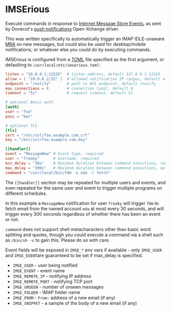# IMSErious

Execute commands in response to [Internet Message Store Events][rfc5423], as
sent by Dovecot's [push notifications][OX] Open-Xchange driver.

This was written specifically to automatically trigger an IMAP IDLE-unaware
[MRA] on new messages, but could also be used for desktop/mobile notifications,
or whatever else you could do by executing commands.

IMSErious is configured from a [TOML] file specified as the first argument,
or defaulting to `/usr/local/etc/imserious.toml`:

```toml
listen = "10.0.0.1:12525"  # listen address, default 127.0.0.1:12525
allow = [ "10.0.0.2/32" ]  # allowed notification IP ranges, default all
endpoint = "/notify"       # path to API endpoint, default /notify
max_connections = 8        # connection limit, default 8
timeout = "5s"             # request timeout, default 5s

# optional Basic auth
[auth]
user = "foo"
pass = "bar"

# optional TLS
[tls]
cert = "/etc/ssl/foo.example.com.crt"
key = "/etc/ssl/foo.example.com.key"

[[handler]]
event = "MessageNew" # Event type, required
user = "freaky"      # Username, required
min_delay = "30s"    # Minimum duration between command executions, required
max_delay = "300s"   # Maximum duration between command executions, optional
command = "/usr/local/bin/fdm -a eda -l fetch"
```

The `[[handler]]` section may be repeated for multiple users and events, and
even repeated for the same user and event to trigger multiple programs on different
schedules.

In this example a `MessageNew` notification for user `freaky` will trigger `fdm` to
fetch email from the named account `eda` at most every 30 seconds, and will trigger
every 300 seconds regardless of whether there has been an event or not.

`command` does not support shell metacharacters other than basic word splitting and
quotes, though you could execute a command via a shell such as `/bin/sh -c` to
gain this.  Please do so with care.

Event fields will be exposed in `IMSE_*` env vars if available - only `IMSE_USER`
and `IMSE_EVENT`are guaranteed to be set if max_delay is specified.

* `IMSE_USER` - user being notified
* `IMSE_EVENT` - event name
* `IMSE_REMOTE_IP` - notifying IP address
* `IMSE_REMOTE_PORT` - notifying TCP port
* `IMSE_UNSEEN` - number of unseen messages
* `IMSE_FOLDER` - IMAP folder name
* `IMSE_FROM` - `From:` address of a new email (if any)
* `IMSE_SNIPPET` - a sample of the body of a new email (if any)

[rfc5423]: https://www.rfc-editor.org/rfc/rfc5423.html
[OX]: https://doc.dovecot.org/configuration_manual/push_notification/
[MRA]: https://en.wikipedia.org/wiki/Mail_retrieval_agent
[TOML]: https://toml.io